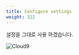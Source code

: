 ```yaml
---
title: Configure settings
weight: 322
---
```


설정을 그대로 사용 하겠습니다.

![Cloud9](../../cloud9/images/cloud9-02.png)
